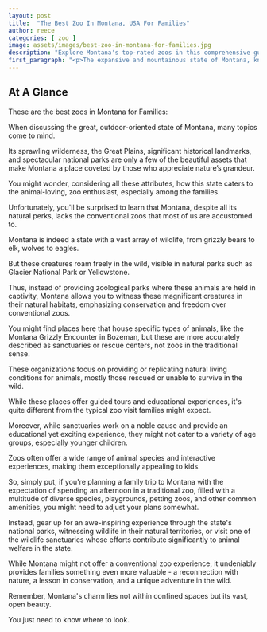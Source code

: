 ```yaml
---
layout: post
title:  "The Best Zoo In Montana, USA For Families"
author: reece
categories: [ zoo ]
image: assets/images/best-zoo-in-montana-for-families.jpg
description: "Explore Montana's top-rated zoos in this comprehensive guide. Go on a journey discovering the unique animals, interactive exhibits, educational programs, and family-friendly attractions at these wildlife havens. Ideal for undefined, our list caters to all animal and nature enthusiasts."
first_paragraph: "<p>The expansive and mountainous state of Montana, known for its captivating landscapes and vibrant wildlife, offers a plethora of experiences for families who adore the animal kingdom.</p><p>Whether you're locals seeking a weekend adventure or tourists endeavoring a unique and educational trip, Montana's best zoos provide an unrivaled convergence of fun, exploration, and learning.</p><p>Dive deep into this article to unfold the outstanding zoos in Big Sky Country where the majestic wilderness from across the world thrives.</p><p>Get ready to pitch a perfect family outing, enrich your kids' knowledge of Mother Nature's wonders, and cross paths with some exotic and endearing creatures!</p>"
---
```


## At A Glance

These are the best zoos in Montana for Families:

When discussing the great, outdoor-oriented state of Montana, many topics come to mind. 

Its sprawling wilderness, the Great Plains, significant historical landmarks, and spectacular national parks are only a few of the beautiful assets that make Montana a place coveted by those who appreciate nature’s grandeur. 

You might wonder, considering all these attributes, how this state caters to the animal-loving, zoo enthusiast, especially among the families. 

Unfortunately, you'll be surprised to learn that Montana, despite all its natural perks, lacks the conventional zoos that most of us are accustomed to.

Montana is indeed a state with a vast array of wildlife, from grizzly bears to elk, wolves to eagles. 

But these creatures roam freely in the wild, visible in natural parks such as Glacier National Park or Yellowstone. 

Thus, instead of providing zoological parks where these animals are held in captivity, Montana allows you to witness these magnificent creatures in their natural habitats, emphasizing conservation and freedom over conventional zoos. 



You might find places here that house specific types of animals, like the Montana Grizzly Encounter in Bozeman, but these are more accurately described as sanctuaries or rescue centers, not zoos in the traditional sense. 

These organizations focus on providing or replicating natural living conditions for animals, mostly those rescued or unable to survive in the wild. 

While these places offer guided tours and educational experiences, it's quite different from the typical zoo visit families might expect.

Moreover, while sanctuaries work on a noble cause and provide an educational yet exciting experience, they might not cater to a variety of age groups, especially younger children. 

Zoos often offer a wide range of animal species and interactive experiences, making them exceptionally appealing to kids. 



So, simply put, if you're planning a family trip to Montana with the expectation of spending an afternoon in a traditional zoo, filled with a multitude of diverse species, playgrounds, petting zoos, and other common amenities, you might need to adjust your plans somewhat. 

Instead, gear up for an awe-inspiring experience through the state's national parks, witnessing wildlife in their natural territories, or visit one of the wildlife sanctuaries whose efforts contribute significantly to animal welfare in the state. 



While Montana might not offer a conventional zoo experience, it undeniably provides families something even more valuable - a reconnection with nature, a lesson in conservation, and a unique adventure in the wild. 

Remember, Montana's charm lies not within confined spaces but its vast, open beauty. 

You just need to know where to look.